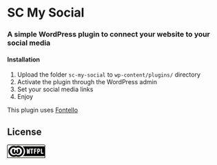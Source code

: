 # SC My Social

### A simple WordPress plugin to connect your website to your social media

#### Installation
 1. Upload the folder `sc-my-social` to `wp-content/plugins/`
 directory
 2. Activate the plugin through the WordPress admin
 3. Set your social media links
 4. Enjoy



This plugin uses [Fontello](http://fontello.com/)


## License
[![WTFPL](wtfpl-badge.png "WTFPL")](https://github.com/republicainterativa/SC-My-Social/blob/master/LICENSE)